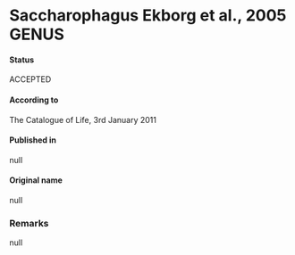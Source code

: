 # Saccharophagus Ekborg et al., 2005 GENUS

#### Status
ACCEPTED

#### According to
The Catalogue of Life, 3rd January 2011

#### Published in
null

#### Original name
null

### Remarks
null
